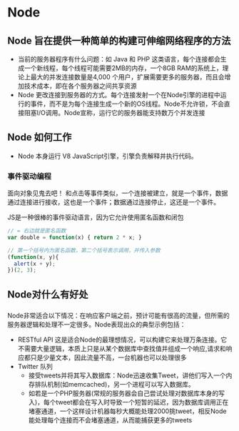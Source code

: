 # Node
## Node 旨在提供一种简单的构建可伸缩网络程序的方法
- 当前的服务器程序有什么问题：如 Java 和 PHP
  这类语言，每个连接都会生成一个新线程，每个线程可能需要2MB的内存，一个8GB
RAM的系统上，理论上最大的并发连接数量是4,000
个用户，扩展需要更多的服务器，而且会增加技术成本，即在各个服务器之间共享资源
- Node
  更改连接到服务器的方式。每个连接发射一个在Node引擎的进程中运行的事件，而不是为每个连接生成一个新的OS线程。Node不允许锁，不会直接阻塞I/O调用。Node宣称，运行它的服务器能支持数万个并发连接

## Node 如何工作
- Node 本身运行 V8 JavaScript引擎，引擎负责解释并执行代码。

### 事件驱动编程
面向对象见鬼去吧！
和点击等事件类似，一个连接被建立，就是一个事件，数据通过连接进行接收，这也是一个事件；数据通过连接停止，这还是一个事件。

JS是一种很棒的事件驱动语言，因为它允许使用匿名函数和闭包
```javascript
// = 右边就是匿名函数
var double = function(x) { return 2 * x; }

// 第一个括号内为匿名函数，第二个括号表示调用，并传入参数
(function(x, y){
  alert(x + y);
})(2, 3);
```

## Node对什么有好处
###
Node非常适合以下情况：在响应客户端之前，预计可能有很高的流量，但所需的服务器逻辑和处理不一定很多。Node表现出众的典型示例包括：
- RESTful API
这是适合Node的最理想情况，可以构建它来处理万条连接。它不需要大量逻辑，本质上只是从某个数据库中查找值并组成一个响应,请求和响应都只是少量文本，因此流量不高，一台机器也可以处理很多
- Twitter 队列
  - 接受tweets并将其写入数据库：Node迅速收集Tweet，讲他们写入一个内存排队机制(如memcached)，另一个进程可以写入数据库。
  - 如若是一个PHP服务器(常规的服务器会自己尝试处理对数据库本身的写入)，每个tweet都会在写入时导致一个短暂的延迟，因为数据库调用正在堵塞通道，一个这样设计机器每秒大概能处理2000挑tweet，相反Node能处理每个连接而不会堵塞通道，从而能捕获更多的tweets


